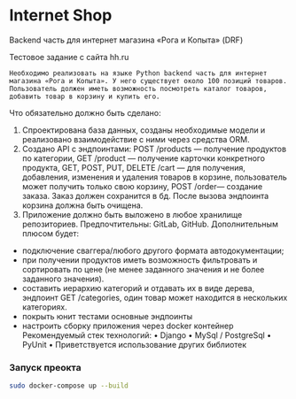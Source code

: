 # Internet Shop
Backend часть для интернет магазина «Рога и Копыта» (DRF)

Тестовое задание c сайта hh.ru

	Необходимо реализовать на языке Python backend часть для интернет магазина «Рога и Копыта». У него существует около 100 позиций товаров. Пользователь должен иметь возможность посмотреть каталог товаров, добавить товар в корзину и купить его.

Что обязательно должно быть сделано:	
1. Спроектирована база данных, созданы необходимые модели и реализовано взаимодействие с ними через средства ORM. 
2. Создано API с эндпоинтами:
POST /products — получение продуктов по категории, 
GET /product — получение карточки конкретного продукта,
GET, POST, PUT, DELETE  /cart — для получения, добавления, изменения и удаления товаров в корзине, пользователь может получить только свою корзину,
POST /order— создание заказа. Заказ должен сохранится в бд. После вызова эндпоинта корзина должна быть очищена.
3. Приложение должно быть выложено в любое хранилище репозиториев. Предпочтительны: GitLab, GitHub.
Дополнительным плюсом будет:
- подключение сваггера/любого другого формата автодокументации;
- при получении продуктов иметь возможность фильтровать и сортировать по цене (не менее заданного значения и не более заданного значения).
- составить иерархию категорий и отдавать их в виде дерева, эндпоинт GET /categories, один товар может находится в нескольких категориях.
- покрыть юнит тестами основные эндпоинты
- настроить сборку приложения через docker контейнер
Рекомендуемый стек технологий:
    • Django
    • MySql / PostgreSql
    • PyUnit
    • Приветствуется использование других библиотек

### Запуск преокта

```bash
sudo docker-compose up --build
```